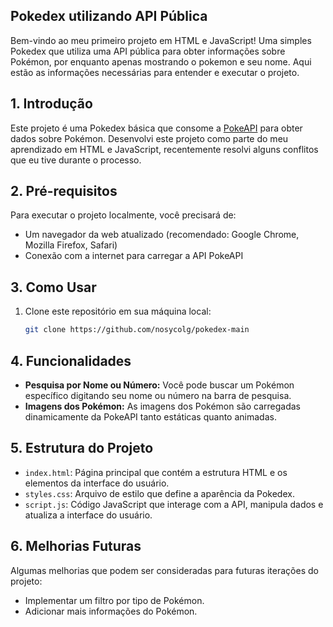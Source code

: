 ## Pokedex utilizando API Pública

Bem-vindo ao meu primeiro projeto em HTML e JavaScript! Uma simples Pokedex que utiliza uma API pública para obter informações sobre Pokémon, por enquanto apenas mostrando o pokemon e seu nome. Aqui estão as informações necessárias para entender e executar o projeto.

## 1. Introdução

Este projeto é uma Pokedex básica que consome a [PokeAPI](https://pokeapi.co/) para obter dados sobre Pokémon. Desenvolvi este projeto como parte do meu aprendizado em HTML e JavaScript, recentemente resolvi alguns conflitos que eu tive durante o processo.

## 2. Pré-requisitos

Para executar o projeto localmente, você precisará de:

- Um navegador da web atualizado (recomendado: Google Chrome, Mozilla Firefox, Safari)
- Conexão com a internet para carregar a API PokeAPI

## 3. Como Usar

1. Clone este repositório em sua máquina local:

   ```bash
   git clone https://github.com/nosycolg/pokedex-main

## 4. Funcionalidades

- **Pesquisa por Nome ou Número:** Você pode buscar um Pokémon específico digitando seu nome ou número na barra de pesquisa.
- **Imagens dos Pokémon:** As imagens dos Pokémon são carregadas dinamicamente da PokeAPI tanto estáticas quanto animadas.

## 5. Estrutura do Projeto

- `index.html`: Página principal que contém a estrutura HTML e os elementos da interface do usuário.
- `styles.css`: Arquivo de estilo que define a aparência da Pokedex.
- `script.js`: Código JavaScript que interage com a API, manipula dados e atualiza a interface do usuário.

## 6. Melhorias Futuras

Algumas melhorias que podem ser consideradas para futuras iterações do projeto:

- Implementar um filtro por tipo de Pokémon.
- Adicionar mais informações do Pokémon.
